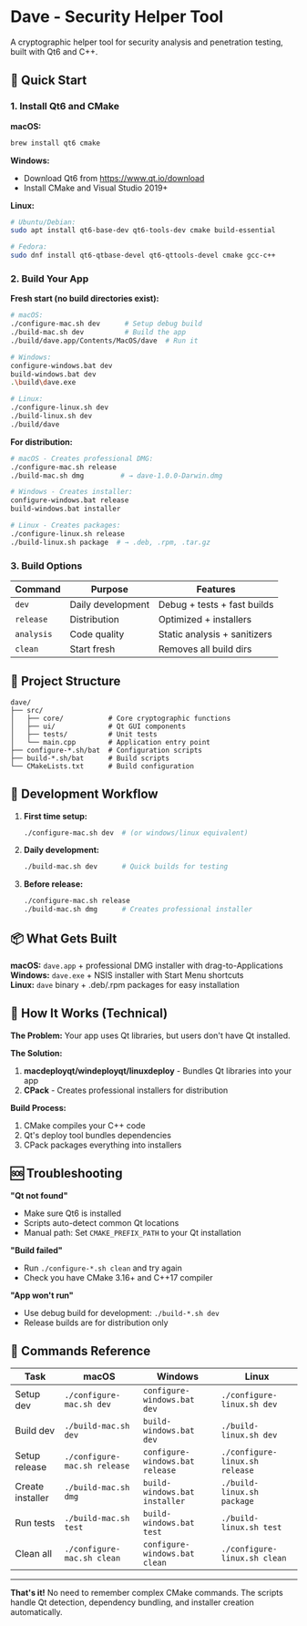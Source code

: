 # Dave - Security Helper Tool

A cryptographic helper tool for security analysis and penetration testing, built with Qt6 and C++.

## 🚀 Quick Start

### 1. Install Qt6 and CMake

**macOS:**
```bash
brew install qt6 cmake
```

**Windows:**
- Download Qt6 from https://www.qt.io/download
- Install CMake and Visual Studio 2019+

**Linux:**
```bash
# Ubuntu/Debian:
sudo apt install qt6-base-dev qt6-tools-dev cmake build-essential

# Fedora:
sudo dnf install qt6-qtbase-devel qt6-qttools-devel cmake gcc-c++
```

### 2. Build Your App

**Fresh start (no build directories exist):**

```bash
# macOS:
./configure-mac.sh dev      # Setup debug build
./build-mac.sh dev          # Build the app
./build/dave.app/Contents/MacOS/dave  # Run it

# Windows:
configure-windows.bat dev
build-windows.bat dev
.\build\dave.exe

# Linux:
./configure-linux.sh dev
./build-linux.sh dev
./build/dave
```

**For distribution:**
```bash
# macOS - Creates professional DMG:
./configure-mac.sh release
./build-mac.sh dmg         # → dave-1.0.0-Darwin.dmg

# Windows - Creates installer:
configure-windows.bat release
build-windows.bat installer

# Linux - Creates packages:
./configure-linux.sh release  
./build-linux.sh package  # → .deb, .rpm, .tar.gz
```

### 3. Build Options

| Command | Purpose | Features |
|---------|---------|----------|
| `dev` | Daily development | Debug + tests + fast builds |
| `release` | Distribution | Optimized + installers |
| `analysis` | Code quality | Static analysis + sanitizers |
| `clean` | Start fresh | Removes all build dirs |

## 📁 Project Structure

```
dave/
├── src/
│   ├── core/           # Core cryptographic functions
│   ├── ui/             # Qt GUI components
│   ├── tests/          # Unit tests
│   └── main.cpp        # Application entry point
├── configure-*.sh/bat  # Configuration scripts
├── build-*.sh/bat      # Build scripts
└── CMakeLists.txt      # Build configuration
```

## 🔧 Development Workflow

1. **First time setup:**
   ```bash
   ./configure-mac.sh dev  # (or windows/linux equivalent)
   ```

2. **Daily development:**
   ```bash
   ./build-mac.sh dev      # Quick builds for testing
   ```

3. **Before release:**
   ```bash
   ./configure-mac.sh release
   ./build-mac.sh dmg      # Creates professional installer
   ```

## 📦 What Gets Built

**macOS:** `dave.app` + professional DMG installer with drag-to-Applications
**Windows:** `dave.exe` + NSIS installer with Start Menu shortcuts  
**Linux:** `dave` binary + .deb/.rpm packages for easy installation

## 🧠 How It Works (Technical)

**The Problem:** Your app uses Qt libraries, but users don't have Qt installed.

**The Solution:** 
1. **macdeployqt/windeployqt/linuxdeploy** - Bundles Qt libraries into your app
2. **CPack** - Creates professional installers for distribution

**Build Process:**
1. CMake compiles your C++ code
2. Qt's deploy tool bundles dependencies 
3. CPack packages everything into installers

## 🆘 Troubleshooting

**"Qt not found"**
- Make sure Qt6 is installed
- Scripts auto-detect common Qt locations
- Manual path: Set `CMAKE_PREFIX_PATH` to your Qt installation

**"Build failed"**
- Run `./configure-*.sh clean` and try again
- Check you have CMake 3.16+ and C++17 compiler

**"App won't run"**
- Use debug build for development: `./build-*.sh dev`
- Release builds are for distribution only

## 📜 Commands Reference

| Task | macOS | Windows | Linux |
|------|-------|---------|-------|
| Setup dev | `./configure-mac.sh dev` | `configure-windows.bat dev` | `./configure-linux.sh dev` |
| Build dev | `./build-mac.sh dev` | `build-windows.bat dev` | `./build-linux.sh dev` |
| Setup release | `./configure-mac.sh release` | `configure-windows.bat release` | `./configure-linux.sh release` |
| Create installer | `./build-mac.sh dmg` | `build-windows.bat installer` | `./build-linux.sh package` |
| Run tests | `./build-mac.sh test` | `build-windows.bat test` | `./build-linux.sh test` |
| Clean all | `./configure-mac.sh clean` | `configure-windows.bat clean` | `./configure-linux.sh clean` |

---

**That's it!** No need to remember complex CMake commands. The scripts handle Qt detection, dependency bundling, and installer creation automatically.
